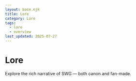```yaml
---
layout: base.njk
title: Lore
category: Lore
tags:
  - lore
  - overview
last_updated: 2025-07-27
---
```


# Lore

Explore the rich narrative of SWG — both canon and fan-made.

